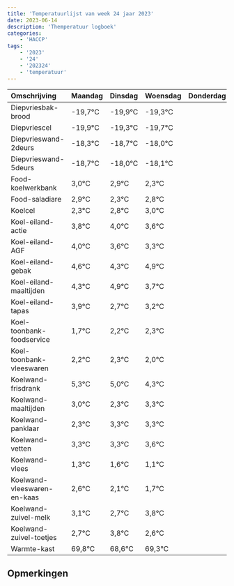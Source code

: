 ```yaml
---
title: 'Temperatuurlijst van week 24 jaar 2023'
date: 2023-06-14
description: 'Themperatuur logboek'
categories:
    - 'HACCP'
tags:
    - '2023'
    - '24'
    - '202324'
    - 'temperatuur'
---
```

|Omschrijving|Maandag|Dinsdag|Woensdag|Donderdag|Vrijdag|Zaterdag|Zondag|
|:---|:---|:---|:---|:---|:---|:---|:---|
|Diepvriesbak-brood|-19,7°C|-19,9°C|-19,3°C| | | | |
|Diepvriescel|-19,9°C|-19,3°C|-19,7°C| | | | |
|Diepvrieswand-2deurs|-18,3°C|-18,7°C|-18,0°C| | | | |
|Diepvrieswand-5deurs|-18,7°C|-18,0°C|-18,1°C| | | | |
|Food-koelwerkbank|3,0°C|2,9°C|2,3°C| | | | |
|Food-saladiare|2,9°C|2,3°C|2,8°C| | | | |
|Koelcel|2,3°C|2,8°C|3,0°C| | | | |
|Koel-eiland-actie|3,8°C|4,0°C|3,6°C| | | | |
|Koel-eiland-AGF|4,0°C|3,6°C|3,3°C| | | | |
|Koel-eiland-gebak|4,6°C|4,3°C|4,9°C| | | | |
|Koel-eiland-maaltijden|4,3°C|4,9°C|3,7°C| | | | |
|Koel-eiland-tapas|3,9°C|2,7°C|3,2°C| | | | |
|Koel-toonbank-foodservice|1,7°C|2,2°C|2,3°C| | | | |
|Koel-toonbank-vleeswaren|2,2°C|2,3°C|2,0°C| | | | |
|Koelwand-frisdrank|5,3°C|5,0°C|4,3°C| | | | |
|Koelwand-maaltijden|3,0°C|2,3°C|3,3°C| | | | |
|Koelwand-panklaar|2,3°C|3,3°C|3,3°C| | | | |
|Koelwand-vetten|3,3°C|3,3°C|3,6°C| | | | |
|Koelwand-vlees|1,3°C|1,6°C|1,1°C| | | | |
|Koelwand-vleeswaren-en-kaas|2,6°C|2,1°C|1,7°C| | | | |
|Koelwand-zuivel-melk|3,1°C|2,7°C|3,8°C| | | | |
|Koelwand-zuivel-toetjes|2,7°C|3,8°C|2,6°C| | | | |
|Warmte-kast|69,8°C|68,6°C|69,3°C| | | | |

## Opmerkingen


